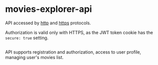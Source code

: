 # movies-explorer-api

API accessed by [http](http://api.fordragon.movies.nomoredomains.club) and [https](https://api.fordragon.movies.nomoredomains.club) protocols.

Authorization is valid only with HTTPS, as the JWT token cookie has the `secure: true` setting.

## 
API supports registration and authorization, access to user profile, managing user's movies list.
